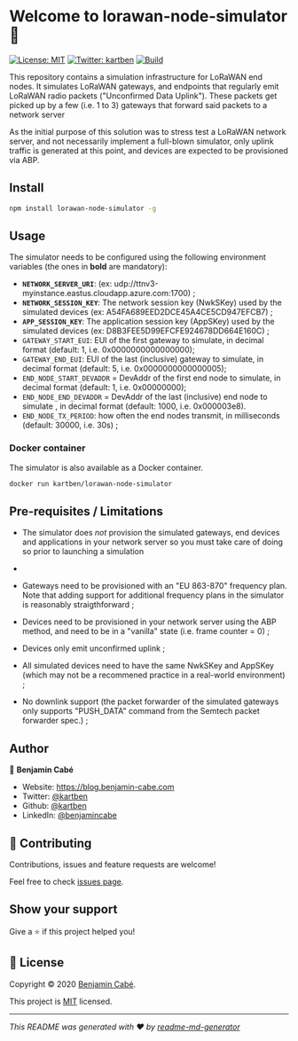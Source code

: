 # Welcome to lorawan-node-simulator 👋

[![License: MIT](https://img.shields.io/badge/License-MIT-yellow.svg)](/LICENSE)
[![Twitter: kartben](https://img.shields.io/twitter/follow/kartben.svg?style=social)](https://twitter.com/kartben)
[![Build](https://github.com/kartben/lorawan-node-simulator/workflows/Node.js%20CI/badge.svg)](https://github.com/kartben/lorawan-node-simulator/actions?query=workflow%3ANode.js+CI)

This repository contains a simulation infrastructure for LoRaWAN end nodes. It simulates LoRaWAN gateways, and endpoints that regularly emit LoRaWAN radio packets ("Unconfirmed Data Uplink"). These packets get picked up by a few (i.e. 1 to 3) gateways that forward said packets to a network server

As the initial purpose of this solution was to stress test a LoRaWAN network server, and not necessarily implement a full-blown simulator, only uplink traffic is generated at this point, and devices are expected to be provisioned via ABP.

## Install

```bash
npm install lorawan-node-simulator -g
```

## Usage

The simulator needs to be configured using the following environment variables (the ones in **bold** are mandatory):

- **`NETWORK_SERVER_URI`**: (ex: udp://ttnv3-myinstance.eastus.cloudapp.azure.com:1700) ;
- **`NETWORK_SESSION_KEY`**:  The network session key (NwkSKey) used by the simulated devices (ex: A54FA689EED2DCE45A4CE5CD947EFCB7) ;
- **`APP_SESSION_KEY`**:  The application session key (AppSKey) used by the simulated devices (ex: D8B3FEE5D99EFCFE924678DD664E160C) ;
- `GATEWAY_START_EUI`: EUI of the first gateway to simulate, in decimal format (default: 1, i.e. 0x0000000000000000);
- `GATEWAY_END_EUI`: EUI of the last (inclusive) gateway to simulate, in decimal format (default: 5, i.e. 0x0000000000000005);
- `END_NODE_START_DEVADDR` = DevAddr of the first end node to simulate, in decimal format (default: 1, i.e. 0x00000000);
- `END_NODE_END_DEVADDR` = DevAddr of the last (inclusive) end node to simulate , in decimal format (default: 1000, i.e. 0x000003e8).
- `END_NODE_TX_PERIOD`: how often the end nodes transmit, in milliseconds (default: 30000, i.e. 30s) ;

### Docker container

The simulator is also available as a Docker container.

```bash
docker run kartben/lorawan-node-simulator
```



## Pre-requisites / Limitations

- The simulator does *not* provision the simulated gateways, end devices and applications in your network server so you must take care of doing so prior to launching a simulation
- 
- Gateways need to be provisioned with an "EU 863-870" frequency plan. Note that adding support for additional frequency plans in the simulator is reasonably straigthforward ;

- Devices need to be provisioned in your network server using the ABP method, and need to be in a "vanilla" state (i.e. frame counter = 0) ;

- Devices only emit unconfirmed uplink ;

- All simulated devices need to have the same NwkSKey and AppSKey (which may not be a recommened practice in a real-world environment) ;

- No downlink support (the packet forwarder of the simulated gateways only supports "PUSH_DATA" command from the Semtech packet forwarder spec.) ;


## Author

👤 **Benjamin Cabé**

* Website: https://blog.benjamin-cabe.com
* Twitter: [@kartben](https://twitter.com/kartben)
* Github: [@kartben](https://github.com/kartben)
* LinkedIn: [@benjamincabe](https://linkedin.com/in/benjamincabe)

## 🤝 Contributing

Contributions, issues and feature requests are welcome!

Feel free to check [issues page](https://github.com/kartben/wioterminal-azureiothub-sample/issues).

## Show your support

Give a ⭐️ if this project helped you!


## 📝 License

Copyright &copy; 2020 [Benjamin Cabé](https://github.com/kartben).

This project is [MIT](/LICENSE) licensed.

***
_This README was generated with ❤️ by [readme-md-generator](https://github.com/kefranabg/readme-md-generator)_
